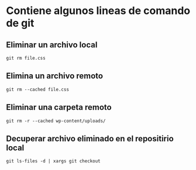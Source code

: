 # Contiene algunos lineas de comando de git 
 
## Eliminar un archivo local
`git rm file.css` 
## Elimina un archivo remoto
`git rm --cached file.css` 

## Eliminar una  carpeta remoto
`git rm -r --cached wp-content/uploads/`
## Decuperar archivo eliminado en el repositirio local
`git ls-files -d | xargs git checkout`

